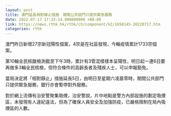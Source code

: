 ```yaml
---
layout: post
title: 澳門延長相對靜止措施　期間公共部門只提供緊急服務
date: 2022-07-17 17:33:14.000000000 +08:00
link: https://news.rthk.hk/rthk/ch/component/k2/1658145-20220717.htm
categories: rthk
---
```


澳門昨日新增27宗新冠陽性個案，4宗是在社區發現，今輪疫情累計1733宗個案。

第10輪全民核酸檢測截至下午3時，累計有3管混樣樣本呈陽性，明日起一連6日要再做多3輪全民核檢，但符合條件的高齡長者及殘疾人士，可以申報豁免。

當局決定將「相對靜止」措施延長5日，由明日至星期六凌晨零時，期間公共部門只提供緊急服務，銀行亦會暫停對外服務。

對於網上流傳有治安警聚集吸煙，治安警說，片中地點是警方內部設施的劃定吸煙區，未發現有人違紀違法，但為了確保人員安全及加強防疫，已嚴格限制在局內吸煙區的人數。
